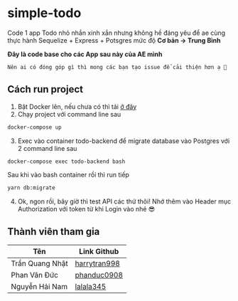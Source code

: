 # simple-todo

Code 1 app Todo nhỏ nhắn xinh xắn nhưng không hề đáng yêu để ae cùng thực hành Sequelize + Express + Potsgres mức độ **Cơ bản -> Trung Bình**

**Đây là code base cho các App sau này của AE mình**

```bash
Nên ai có đóng góp gì thì mong các bạn tạo issue để cải thiện hơn ạ 🥳
```

## Cách run project

1. Bật Docker lên, nếu chưa có thì tải [ở đây](https://www.docker.com/products/docker-desktop)
2. Chạy project với command line sau

```bash
docker-compose up
```

3. Exec vào container todo-backend để migrate database vào Postgres với 2 command line sau

```bash
docker-compose exec todo-backend bash
```

Sau khi vào bash container rồi thì run tiếp

```bash
yarn db:migrate
```

4. Ok, ngon rồi, bây giờ thì test API các thứ thôi! Nhớ thêm vào Header mục Authorization với token từ khi Login vào nhé 😎

## Thành viên tham gia

| Tên             | Link Github                                     |
| --------------- | ----------------------------------------------- |
| Trần Quang Nhật | [harrytran998](https://github.com/harrytran998) |
| Phan Văn Đức    | [phanduc0908](https://github.com/phanduc0908)   |
| Nguyễn Hải Nam  | [lalala345](https://github.com/lalala345)       |
